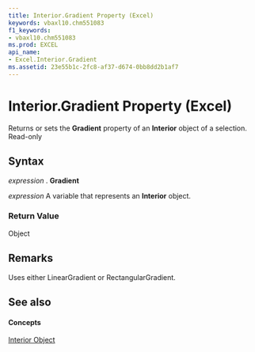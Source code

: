 ```yaml
---
title: Interior.Gradient Property (Excel)
keywords: vbaxl10.chm551083
f1_keywords:
- vbaxl10.chm551083
ms.prod: EXCEL
api_name:
- Excel.Interior.Gradient
ms.assetid: 23e55b1c-2fc8-af37-d674-0bb8dd2b1af7
---
```



# Interior.Gradient Property (Excel)

Returns or sets the  **Gradient** property of an **Interior** object of a selection. Read-only


## Syntax

 _expression_ . **Gradient**

 _expression_ A variable that represents an **Interior** object.


### Return Value

Object


## Remarks

Uses either LinearGradient or RectangularGradient.


## See also


#### Concepts


[Interior Object](interior-object-excel.md)

